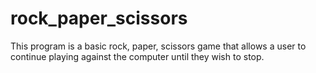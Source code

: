 # rock_paper_scissors
This program is a basic rock, paper, scissors game that allows a user to continue playing against the computer until they wish to stop.
